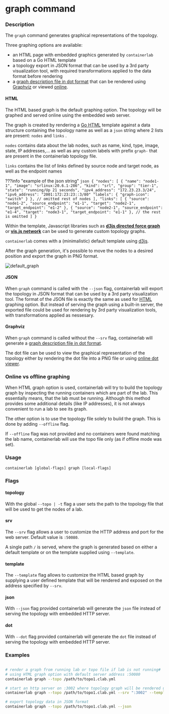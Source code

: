 # graph command

### Description

The `graph` command generates graphical representations of the topology.

Three graphing options are available:

* an HTML page with embedded graphics generated by `containerlab` based on a Go HTML template
* a topology export in JSON format that can be used by a 3rd party visualization tool, with required transformations applied to the data format before rendering
* a [graph description file in dot format](https://en.wikipedia.org/wiki/DOT_(graph_description_language)) that can be rendered using [Graphviz](https://graphviz.org/) or viewed [online](https://dreampuf.github.io/GraphvizOnline/).

#### HTML

The HTML based graph is the default graphing option. The topology will be graphed and served online using the embedded web server.

The graph is created by rendering a [Go HTML](https://golang.org/pkg/html/template/) template against a data structure containing the topology name as well as a `json` string where 2 lists are present: `nodes` and `links` .

`nodes` contains data about the lab nodes, such as name, kind, type, image, state, IP addresses,... as well as any custom labels with prefix `graph-` that are present in the containerlab topology file.

`links` contains the list of links defined by source node and target node, as well as the endpoint names

???info "example of the json string"
    ```json
    {
      "nodes": [
        {
          "name": "node1-1",
          "image": "srlinux:20.6.1-286",
          "kind": "srl",
          "group": "tier-1",
          "state": "running/Up 21 seconds",
          "ipv4_address": "172.23.23.3/24",
          "ipv6_address": "2001:172:23:23::3/80"
          "labels": {
            "graph-icon": "switch"
          }
        },
        // omitted rest of nodes
      ],
      "links": [
        {
          "source": "node1-2",
          "source_endpoint": "e1-1",
          "target": "node2-1",
          "target_endpoint": "e1-2"
        },
        {
          "source": "node2-1",
          "source_endpoint": "e1-4",
          "target": "node3-1",
          "target_endpoint": "e1-1"
        },
        // the rest is omitted
      ]
    }
    ```

Within the template, Javascript libraries such as [**d3js directed force graph**](https://observablehq.com/collection/@d3/d3-force) or [**vis.js network**](https://visjs.github.io/vis-network/docs/network/) can be used to generate custom topology graphs.

`containerlab` comes with a (minimalistic) default template using [d3js](https://github.com/d3/d3-force).

After the graph generation, it's possible to move the nodes to a desired position and export the graph in PNG format.

![default_graph](https://gitlab.com/rdodin/pics/-/wikis/uploads/5f3ade3559a5f044d4786bfd0e278b65/image.png)

#### JSON

When `graph` command is called with the `--json` flag, containerlab will export the topology in JSON format that can be used by a 3rd party visualization tool. The format of the JSON file is exactly the same as used for [HTML](#HTML) graphing option. But instead of serving the graph using a built-in server, the exported file could be used for rendering by 3rd party visualization tools, with transformations applied as nessesary.

#### Graphviz

When `graph` command is called without the `--srv` flag, containerlab will generate a [graph description file in dot format](https://en.wikipedia.org/wiki/DOT_(graph_description_language)).

The dot file can be used to view the graphical representation of the topology either by rendering the dot file into a PNG file or using [online dot viewer](https://dreampuf.github.io/GraphvizOnline/).

### Online vs offline graphing
When HTML graph option is used, containerlab will try to build the topology graph by inspecting the running containers which are part of the lab. This essentially means, that the lab must be running. Although this method provides some additional details (like IP addresses), it is not always convenient to run a lab to see its graph.

The other option is to use the topology file solely to build the graph. This is done by adding `--offline` flag.

If `--offline` flag was not provided and no containers were found matching the lab name, containerlab will use the topo file only (as if offline mode was set).
### Usage

`containerlab [global-flags] graph [local-flags]`

### Flags

#### topology

With the global `--topo | -t` flag a user sets the path to the topology file that will be used to get the nodes of a lab.

#### srv

The `--srv` flag allows a user to customize the HTTP address and port for the web server. Default value is `:50080`.

A single path `/` is served, where the graph is generated based on either a default template or on the template supplied using `--template`.

#### template

The `--template` flag allows to customize the HTML based graph by supplying a user defined template that will be rendered and exposed on the address specified by `--srv`.

#### json
With `--json` flag provided containerlab will generate the `json` file instead of serving the topology with embedded HTTP server.

#### dot
With `--dot` flag provided containerlab will generate the `dot` file instead of serving the topology with embedded HTTP server.

### Examples

```bash

# render a graph from running lab or topo file if lab is not running#
# using HTML graph option with default server address :50080
containerlab graph --topo /path/to/topo1.clab.yml

# start an http server on :3002 where topology graph will be rendered using a custom template my_template.html
containerlab graph --topo /path/to/topo1.clab.yml --srv ":3002" --template my_template.html

# export topology data in JSON format
containerlab graph --topo /path/to/topo1.clab.yml --json
```
